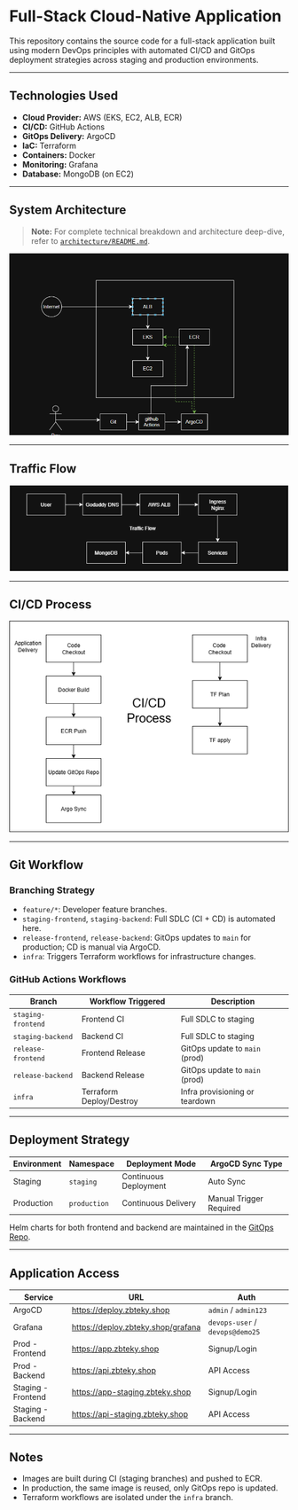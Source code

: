 # Full-Stack Cloud-Native Application

This repository contains the source code for a full-stack application built using modern DevOps principles with automated CI/CD and GitOps deployment strategies across staging and production environments.

---

## Technologies Used

- **Cloud Provider:** AWS (EKS, EC2, ALB, ECR)
- **CI/CD:** GitHub Actions
- **GitOps Delivery:** ArgoCD
- **IaC:** Terraform
- **Containers:** Docker
- **Monitoring:** Grafana
- **Database:** MongoDB (on EC2)

---

## System Architecture

> **Note:** For complete technical breakdown and architecture deep-dive, refer to [`architecture/README.md`](./architecture/README.md).

![System Architecture](./architecture/system-arch.png)

---

## Traffic Flow

![Traffic Flow](./architecture/traffic-flow.png)

---

##  CI/CD Process

![CI/CD Process](./architecture/ci-cd.png)

---

## Git Workflow

### Branching Strategy

- `feature/*`: Developer feature branches.
- `staging-frontend`, `staging-backend`: Full SDLC (CI + CD) is automated here.
- `release-frontend`, `release-backend`: GitOps updates to `main` for production; CD is manual via ArgoCD.
- `infra`: Triggers Terraform workflows for infrastructure changes.

### GitHub Actions Workflows

| Branch                   | Workflow Triggered        | Description                              |
|--------------------------|---------------------------|------------------------------------------|
| `staging-frontend`       | Frontend CI               | Full SDLC to staging                     |
| `staging-backend`        | Backend CI                | Full SDLC to staging                     |
| `release-frontend`       | Frontend Release          | GitOps update to `main` (prod)           |
| `release-backend`        | Backend Release           | GitOps update to `main` (prod)           |
| `infra`                  | Terraform Deploy/Destroy  | Infra provisioning or teardown           |

---

## Deployment Strategy

| Environment | Namespace     | Deployment Mode        | ArgoCD Sync Type         |
|-------------|----------------|------------------------|--------------------------|
| Staging     | `staging`      | Continuous Deployment  | Auto Sync                |
| Production  | `production`   | Continuous Delivery    | Manual Trigger Required  |

Helm charts for both frontend and backend are maintained in the [GitOps Repo](https://github.com/zubairzb/demo-gitops).

---

## Application Access

| Service           | URL                                 | Auth                          |
|------------------|--------------------------------------|-------------------------------|
| ArgoCD           | https://deploy.zbteky.shop           | `admin` / `admin123`          |
| Grafana          | https://deploy.zbteky.shop/grafana   | `devops-user` / `devops@demo25` |
| Prod - Frontend  | https://app.zbteky.shop              | Signup/Login                  |
| Prod - Backend   | https://api.zbteky.shop              | API Access                    |
| Staging - Frontend | https://app-staging.zbteky.shop     | Signup/Login                  |
| Staging - Backend | https://api-staging.zbteky.shop      | API Access                    |

---

## Notes

- Images are built during CI (staging branches) and pushed to ECR.
- In production, the same image is reused, only GitOps repo is updated.
- Terraform workflows are isolated under the `infra` branch.

